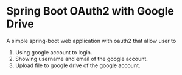 # Spring Boot OAuth2 with Google Drive
A simple spring-boot web application with oauth2 that allow user to
1. Using google account to login.
2. Showing username and email of the google account.
3. Upload file to google drive of the google account.
